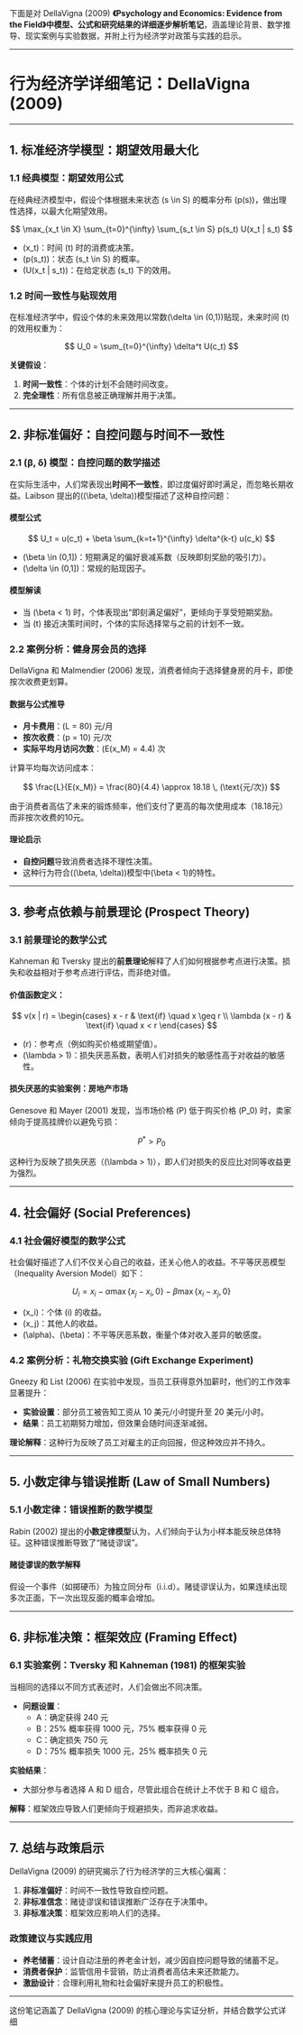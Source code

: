 下面是对 DellaVigna (2009) **《Psychology and Economics: Evidence from the Field》**中模型、公式和研究结果的**详细逐步解析笔记**，涵盖理论背景、数学推导、现实案例与实验数据，并附上行为经济学对政策与实践的启示。

---

# **行为经济学详细笔记：DellaVigna (2009)**

---

## **1. 标准经济学模型：期望效用最大化**

### 1.1 **经典模型：期望效用公式**  
在经典经济模型中，假设个体根据未来状态 \(s \in S\) 的概率分布 \(p(s)\)，做出理性选择，以最大化期望效用。

$$
\max_{x_t \in X} \sum_{t=0}^{\infty} \sum_{s_t \in S} p(s_t) U(x_t | s_t)
$$

- \(x_t\)：时间 \(t\) 时的消费或决策。  
- \(p(s_t)\)：状态 \(s_t \in S\) 的概率。  
- \(U(x_t | s_t)\)：在给定状态 \(s_t\) 下的效用。

### 1.2 **时间一致性与贴现效用**

在标准经济学中，假设个体的未来效用以常数\(\delta \in (0,1)\)贴现，未来时间 \(t\) 的效用权重为：

$$
U_0 = \sum_{t=0}^{\infty} \delta^t U(c_t)
$$

**关键假设**：
1. **时间一致性**：个体的计划不会随时间改变。
2. **完全理性**：所有信息被正确理解并用于决策。

---

## **2. 非标准偏好：自控问题与时间不一致性**

### 2.1 **(β, δ) 模型：自控问题的数学描述**

在实际生活中，人们常表现出**时间不一致性**，即过度偏好即时满足，而忽略长期收益。Laibson 提出的\((\beta, \delta)\)模型描述了这种自控问题：

#### **模型公式**

$$
U_t = u(c_t) + \beta \sum_{k=t+1}^{\infty} \delta^{k-t} u(c_k)
$$

- \(\beta \in (0,1]\)：短期满足的偏好衰减系数（反映即刻奖励的吸引力）。
- \(\delta \in (0,1]\)：常规的贴现因子。

#### **模型解读**

- 当 \(\beta < 1\) 时，个体表现出“即刻满足偏好”，更倾向于享受短期奖励。  
- 当 \(t\) 接近决策时间时，个体的实际选择常与之前的计划不一致。

### 2.2 **案例分析：健身房会员的选择**

DellaVigna 和 Malmendier (2006) 发现，消费者倾向于选择健身房的月卡，即使按次收费更划算。

#### **数据与公式推导**

- **月卡费用**：\(L = 80\) 元/月  
- **按次收费**：\(p = 10\) 元/次  
- **实际平均月访问次数**：\(E(x_M) = 4.4\) 次  

计算平均每次访问成本：

$$
\frac{L}{E(x_M)} = \frac{80}{4.4} \approx 18.18 \, (\text{元/次})
$$

由于消费者高估了未来的锻炼频率，他们支付了更高的每次使用成本（18.18元）而非按次收费的10元。

#### **理论启示**

- **自控问题**导致消费者选择不理性决策。  
- 这种行为符合\((\beta, \delta)\)模型中\(\beta < 1\)的特性。

---

## **3. 参考点依赖与前景理论 (Prospect Theory)**

### 3.1 **前景理论的数学公式**

Kahneman 和 Tversky 提出的**前景理论**解释了人们如何根据参考点进行决策。损失和收益相对于参考点进行评估，而非绝对值。

#### **价值函数定义：**

$$
v(x | r) =
\begin{cases}
x - r & \text{if} \quad x \geq r \\
\lambda (x - r) & \text{if} \quad x < r
\end{cases}
$$

- \(r\)：参考点（例如购买价格或期望值）。  
- \(\lambda > 1\)：损失厌恶系数，表明人们对损失的敏感性高于对收益的敏感性。

#### **损失厌恶的实验案例：房地产市场**

Genesove 和 Mayer (2001) 发现，当市场价格 \(P\) 低于购买价格 \(P_0\) 时，卖家倾向于提高挂牌价以避免亏损：

$$
P^* > P_0
$$

这种行为反映了损失厌恶（\(\lambda > 1\)），即人们对损失的反应比对同等收益更为强烈。

---

## **4. 社会偏好 (Social Preferences)**

### 4.1 **社会偏好模型的数学公式**

社会偏好描述了人们不仅关心自己的收益，还关心他人的收益。不平等厌恶模型（Inequality Aversion Model）如下：

$$
U_i = x_i - \alpha \max \{x_j - x_i, 0\} - \beta \max \{x_i - x_j, 0\}
$$

- \(x_i\)：个体 \(i\) 的收益。  
- \(x_j\)：其他人的收益。  
- \(\alpha\)、\(\beta\)：不平等厌恶系数，衡量个体对收入差异的敏感度。

### 4.2 **案例分析：礼物交换实验 (Gift Exchange Experiment)**

Gneezy 和 List (2006) 在实验中发现，当员工获得意外加薪时，他们的工作效率显著提升：

- **实验设置**：部分员工被告知工资从 10 美元/小时提升至 20 美元/小时。  
- **结果**：员工初期努力增加，但效果会随时间逐渐减弱。

**理论解释**：这种行为反映了员工对雇主的正向回报，但这种效应并不持久。

---

## **5. 小数定律与错误推断 (Law of Small Numbers)**

### 5.1 **小数定律：错误推断的数学模型**

Rabin (2002) 提出的**小数定律模型**认为，人们倾向于认为小样本能反映总体特征。这种错误推断导致了“赌徒谬误”。

#### **赌徒谬误的数学解释**

假设一个事件（如掷硬币）为独立同分布（i.i.d）。赌徒谬误认为，如果连续出现多次正面，下一次出现反面的概率会增加。

---

## **6. 非标准决策：框架效应 (Framing Effect)**

### 6.1 **实验案例：Tversky 和 Kahneman (1981) 的框架实验**

当相同的选择以不同方式表述时，人们会做出不同决策。

- **问题设置**：  
  - A：确定获得 240 元  
  - B：25% 概率获得 1000 元，75% 概率获得 0 元  
  - C：确定损失 750 元  
  - D：75% 概率损失 1000 元，25% 概率损失 0 元

**实验结果**：  
- 大部分参与者选择 A 和 D 组合，尽管此组合在统计上不优于 B 和 C 组合。

**解释**：框架效应导致人们更倾向于规避损失，而非追求收益。

---

## **7. 总结与政策启示**

DellaVigna (2009) 的研究揭示了行为经济学的三大核心偏离：  
1. **非标准偏好**：时间不一致性导致自控问题。  
2. **非标准信念**：赌徒谬误和错误推断广泛存在于决策中。  
3. **非标准决策**：框架效应影响人们的选择。

### **政策建议与实践应用**

- **养老储蓄**：设计自动注册的养老金计划，减少因自控问题导致的储蓄不足。  
- **消费者保护**：监管信用卡营销，防止消费者高估未来还款能力。  
- **激励设计**：合理利用礼物和社会偏好来提升员工的积极性。

---

这份笔记涵盖了 DellaVigna (2009) 的核心理论与实证分析，并结合数学公式详细